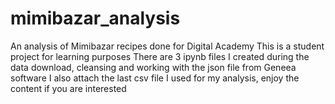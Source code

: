 # mimibazar_analysis
An analysis of Mimibazar recipes done for Digital Academy
This is a student project for learning purposes
There are 3 ipynb files I created during the data download, cleansing and working with the json file from Geneea software
I also attach the last csv file I used for my analysis, enjoy the content if you are interested
